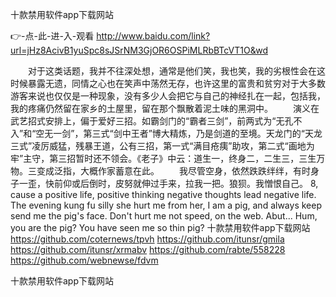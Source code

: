 
十款禁用软件app下载网站




👉-点-此-进-入-观看  http://www.baidu.com/link?url=jHz8AcivB1yuSpc8sJSrNM3GjOR6OSPiMLRbBTcVT1O&wd




　　对于这类话题，我并不往深处想，通常是他们笑，我也笑，我的劣根性会在这时候暴露无遗，同情之心也在笑声中荡然无存，也许这里的富贵和贫穷对于大多数游客来说也仅仅是一种现象，没有多少人会把它与自己的神经扎在一起，包括我，我的疼痛仍然留在家乡的土屋里，留在那个飘散着泥土味的黑洞中。
　　演义在武艺招式安排上，偏于爱好三招。如霸剑门的“霸者三剑”，前两式为“无孔不入”和“空无一剑”，第三式“剑中王者”博大精炼，乃是剑道的至境。天龙门的“天龙三式”凌厉威猛，残暴王道，公有三招，第一式“满目疮痍”助攻，第二式“画地为牢”主守，第三招暂时还不领会。《老子》中云：道生一，终身二，二生三，三生万物。三变成泛指，大概作家蓄意在此。
　　我尽管空身，依然跌跌绊绊，有时身子一歪，快前仰或后倒时，皮努就伸过手来，拉我一把。狼狈。我憎恨自己。
8, cause a positive life, positive thinking negative thoughts lead negative life.
The evening kung fu silly she hurt me from her, I am a pig, and always keep send me the pig's face.
Don't hurt me not speed, on the web.
Abut...
Hum, you are the pig?
You have seen me so thin pig?
十款禁用软件app下载网站 https://github.com/coternews/tpvh
https://github.com/itunsr/gmila
https://github.com/itunsr/xrmabv
https://github.com/rabte/558228
https://github.com/webnewse/fdvm





十款禁用软件app下载网站

